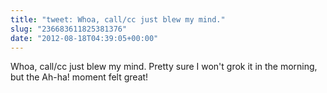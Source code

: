 ```yaml
---
title: "tweet: Whoa, call/cc just blew my mind."
slug: "236683611825381376"
date: "2012-08-18T04:39:05+00:00"
---
```

Whoa, call/cc just blew my mind. Pretty sure I won't grok it in the morning, but the Ah-ha! moment felt great!